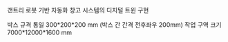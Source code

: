 갠트리 로봇 기반 자동화 창고 시스템의 디지털 트윈 구현

박스 규격 통일 300\*200\*200 mm (박스 간 간격 전후좌우 200mm)
작업 구역 크기 7000\*12000\*1600 mm

